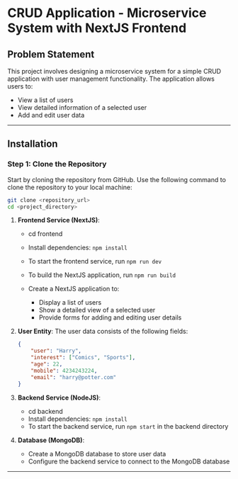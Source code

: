 # CRUD Application - Microservice System with NextJS Frontend

## Problem Statement

This project involves designing a microservice system for a simple CRUD application with user management functionality. The application allows users to:

-   View a list of users
-   View detailed information of a selected user
-   Add and edit user data

---

## Installation

### Step 1: Clone the Repository

Start by cloning the repository from GitHub. Use the following command to clone the repository to your local machine:

```bash
git clone <repository_url>
cd <project_directory>
```

1. **Frontend Service (NextJS)**:

    - cd frontend

    - Install dependencies: `npm install`
    - To start the frontend service, run `npm run dev`
    - To build the NextJS application, run `npm run build`

    - Create a NextJS application to:
        - Display a list of users
        - Show a detailed view of a selected user
        - Provide forms for adding and editing user details

2. **User Entity**:
   The user data consists of the following fields:

    ```json
    {
        "user": "Harry",
        "interest": ["Comics", "Sports"],
        "age": 22,
        "mobile": 4234243224,
        "email": "harry@potter.com"
    }
    ```

3. **Backend Service (NodeJS)**:

    - cd backend
    - Install dependencies: `npm install`
    - To start the backend service, run `npm start` in the backend directory

4. **Database (MongoDB)**:

    - Create a MongoDB database to store user data
    - Configure the backend service to connect to the MongoDB database

---
